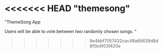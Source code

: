<<<<<<< HEAD
"themesong" 
=======
"ThemeSong App

Users will be able to vote between two randomly chosen songs. " 
>>>>>>> 9e4bbf7057432cac48a66639d8d8f5b4f03f420e
